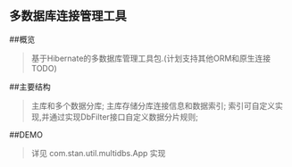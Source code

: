 

多数据库连接管理工具
-----------------------------------------
	
	
##概览

>基于Hibernate的多数据库管理工具包.(计划支持其他ORM和原生连接 TODO)
	
	
	
##主要结构

>主库和多个数据分库;
>主库存储分库连接信息和数据索引;
>索引可自定义实现,并通过实现DbFilter接口自定义数据分片规则;
	
	
	
##DEMO

>详见 com.stan.util.multidbs.App 实现
	